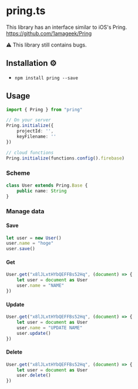 # pring.ts

This library has an interface similar to iOS's Pring.
https://github.com/1amageek/Pring

⚠️ This library still contains bugs.

## Installation ⚙
- `npm install pring --save `


## Usage

``` typescript
import { Pring } from "pring"

// On your server
Pring.initialize({
    projectId: '',
    keyFilename: ''
})

// cloud functions
Pring.initialize(functions.config().firebase)
```

### Scheme
``` typescript
class User extends Pring.Base {
    public name: String
}
```

### Manage data

#### Save
``` typescript
let user = new User()
user.name = "hoge"
user.save()
```

#### Get
``` typescript
User.get("x8lJLxtHYbQEFFBs52Hq", (document) => {
    let user = document as User
    user.name = "NAME"
})
```

#### Update
``` typescript
User.get("x8lJLxtHYbQEFFBs52Hq", (document) => {
    let user = document as User
    user.name = "UPDATE NAME"
    user.update()
})
```

#### Delete
``` typescript
User.get("x8lJLxtHYbQEFFBs52Hq", (document) => {
    let user = document as User
    user.delete()
})
```
